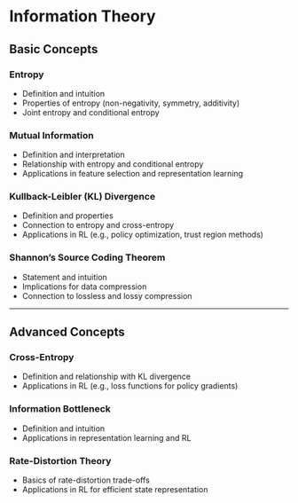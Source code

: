 # Information Theory

## Basic Concepts
### Entropy
- Definition and intuition
- Properties of entropy (non-negativity, symmetry, additivity)
- Joint entropy and conditional entropy

### Mutual Information
- Definition and interpretation
- Relationship with entropy and conditional entropy
- Applications in feature selection and representation learning

### Kullback-Leibler (KL) Divergence
- Definition and properties
- Connection to entropy and cross-entropy
- Applications in RL (e.g., policy optimization, trust region methods)

### Shannon’s Source Coding Theorem
- Statement and intuition
- Implications for data compression
- Connection to lossless and lossy compression

---

## Advanced Concepts
### Cross-Entropy
- Definition and relationship with KL divergence
- Applications in RL (e.g., loss functions for policy gradients)

### Information Bottleneck
- Definition and intuition
- Applications in representation learning and RL

### Rate-Distortion Theory
- Basics of rate-distortion trade-offs
- Applications in RL for efficient state representation
